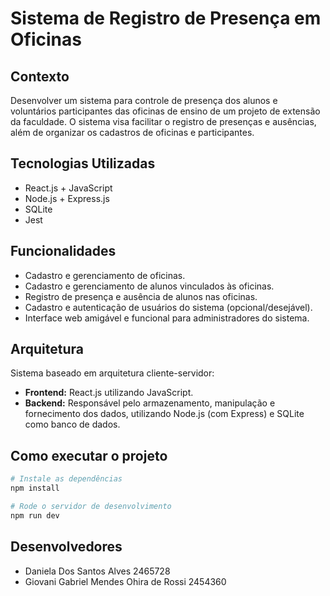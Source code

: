 # Sistema de Registro de Presença em Oficinas

## Contexto
Desenvolver um sistema para controle de presença dos alunos e voluntários participantes das oficinas de ensino de um projeto de extensão da faculdade. O sistema visa facilitar o registro de presenças e ausências, além de organizar os cadastros de oficinas e participantes.

## Tecnologias Utilizadas
- React.js + JavaScript
- Node.js + Express.js
- SQLite 
- Jest

## Funcionalidades
- Cadastro e gerenciamento de oficinas.
- Cadastro e gerenciamento de alunos vinculados às oficinas.
- Registro de presença e ausência de alunos nas oficinas.
- Cadastro e autenticação de usuários do sistema (opcional/desejável).
- Interface web amigável e funcional para administradores do sistema.

## Arquitetura
Sistema baseado em arquitetura cliente-servidor:
- **Frontend:** React.js utilizando JavaScript.
- **Backend:** Responsável pelo armazenamento, manipulação e fornecimento dos dados, utilizando Node.js (com Express) e SQLite como banco de dados.

## Como executar o projeto
```bash
# Instale as dependências
npm install

# Rode o servidor de desenvolvimento
npm run dev
```
## Desenvolvedores 
- Daniela Dos Santos Alves 2465728
- Giovani Gabriel Mendes Ohira de Rossi 2454360
